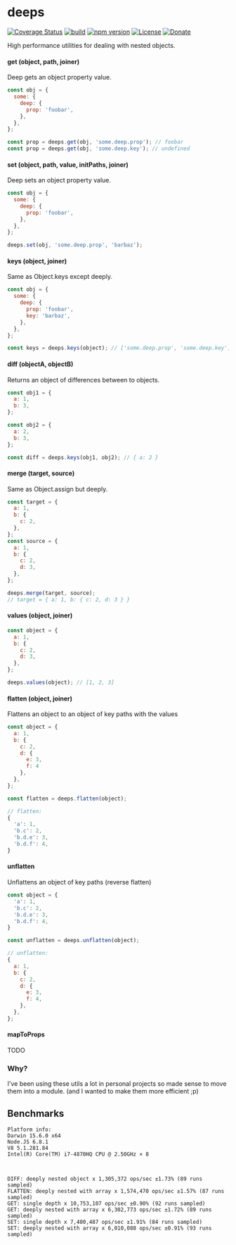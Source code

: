 # deeps

[![Coverage Status](https://coveralls.io/repos/github/Salakar/deeps/badge.svg?branch=master)](https://coveralls.io/github/Salakar/deeps?branch=master)
[![build](https://travis-ci.org/Salakar/deeps.svg)](https://travis-ci.org/Salakar/deeps)
[![npm version](https://img.shields.io/npm/v/deeps.svg)](https://www.npmjs.com/package/deeps)
[![License](https://img.shields.io/npm/l/deeps.svg)](/LICENSE)
[![Donate](https://img.shields.io/badge/Donate-Patreon-green.svg)](https://www.patreon.com/invertase)


High performance utilities for dealing with nested objects.

#### get (object, path, joiner)

Deep gets an object property value.

```js
const obj = {
  some: {
    deep: {
      prop: 'foobar',
    },
  },
};

const prop = deeps.get(obj, 'some.deep.prop'); // foobar
const prop = deeps.get(obj, 'some.deep.key'); // undefined
```

#### set (object, path, value, initPaths, joiner)

Deep sets an object property value.

```js
const obj = {
  some: {
    deep: {
      prop: 'foobar',
    },
  },
};

deeps.set(obj, 'some.deep.prop', 'barbaz');
```

#### keys (object, joiner)

Same as Object.keys except deeply.

```js
const obj = {
  some: {
    deep: {
      prop: 'foobar',
      key: 'barbaz',
    },
  },
};

const keys = deeps.keys(object); // ['some.deep.prop', 'some.deep.key']
```

#### diff (objectA, objectB)

Returns an object of differences between to objects.

```js
const obj1 = {
  a: 1,
  b: 3,
};

const obj2 = {
  a: 2,
  b: 3,
};

const diff = deeps.keys(obj1, obj2); // { a: 2 }
```

#### merge (target, source)

Same as Object.assign but deeply.

```js
const target = {
  a: 1,
  b: {
    c: 2,
  },
};
const source = {
  a: 1,
  b: {
    c: 2,
    d: 3,
  },
};

deeps.merge(target, source);
// target = { a: 1, b: { c: 2, d: 3 } }
```

#### values (object, joiner)

```js
const object = {
  a: 1,
  b: {
    c: 2,
    d: 3,
  },
};

deeps.values(object); // [1, 2, 3]
```

#### flatten (object, joiner)

Flattens an object to an object of key paths with the values

```js
const object = {
  a: 1,
  b: {
    c: 2,
    d: {
      e: 3,
      f: 4
    },
  },
};

const flatten = deeps.flatten(object);

// flatten:
{
  'a': 1,
  'b.c': 2,
  'b.d.e': 3,
  'b.d.f': 4,
}

```

#### unflatten

Unflattens an object of key paths (reverse flatten)

```js
const object = {
  'a': 1,
  'b.c': 2,
  'b.d.e': 3,
  'b.d.f': 4,
}

const unflatten = deeps.unflatten(object);

// unflatten:
{
  a: 1,
  b: {
    c: 2,
    d: {
      e: 3,
      f: 4,
    },
  },
};
```

#### mapToProps

TODO

### Why?

I've been using these utils a lot in personal projects so made sense to move them into a module. (and I wanted to make them more efficient ;p)

## Benchmarks
    Platform info:
    Darwin 15.6.0 x64
    Node.JS 6.8.1
    V8 5.1.281.84
    Intel(R) Core(TM) i7-4870HQ CPU @ 2.50GHz × 8



    DIFF: deeply nested object x 1,305,372 ops/sec ±1.73% (89 runs sampled)
    FLATTEN: deeply nested with array x 1,574,470 ops/sec ±1.57% (87 runs sampled)
    GET: single depth x 10,753,107 ops/sec ±0.90% (92 runs sampled)
    GET: deeply nested with array x 6,302,773 ops/sec ±1.72% (89 runs sampled)
    SET: single depth x 7,480,487 ops/sec ±1.91% (84 runs sampled)
    SET: deeply nested with array x 6,010,088 ops/sec ±0.91% (93 runs sampled)

